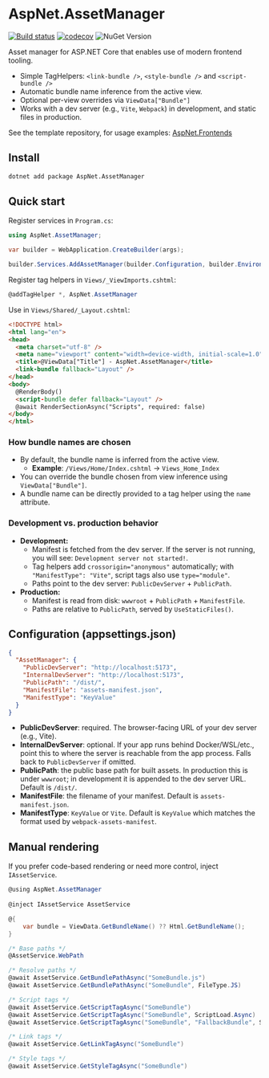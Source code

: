 # AspNet.AssetManager
[![Build status](https://ci.appveyor.com/api/projects/status/u369u4wt45hsw53f?svg=true)](https://ci.appveyor.com/project/Baune8D/aspnet-assetmanager)
[![codecov](https://codecov.io/gh/Baune8D/AspNet.AssetManager/branch/main/graph/badge.svg?token=M4KiXgJBnw)](https://codecov.io/gh/Baune8D/AspNet.AssetManager)
![NuGet Version](https://img.shields.io/nuget/v/AspNet.AssetManager)

Asset manager for ASP.NET Core that enables use of modern frontend tooling.

- Simple TagHelpers: `<link-bundle />`, `<style-bundle />` and `<script-bundle />`
- Automatic bundle name inference from the active view.
- Optional per-view overrides via `ViewData["Bundle"]`
- Works with a dev server (e.g., `Vite`, `Webpack`) in development, and static files in production.

See the template repository, for usage examples: [AspNet.Frontends](https://github.com/Baune8D/AspNet.Frontends)

## Install

```bash
dotnet add package AspNet.AssetManager
```

## Quick start

Register services in `Program.cs`:

```csharp
using AspNet.AssetManager;

var builder = WebApplication.CreateBuilder(args);

builder.Services.AddAssetManager(builder.Configuration, builder.Environment);
```

Register tag helpers in `Views/_ViewImports.cshtml`:

```csharp
@addTagHelper *, AspNet.AssetManager
```

Use in `Views/Shared/_Layout.cshtml`:
```html
<!DOCTYPE html>
<html lang="en">
<head>
  <meta charset="utf-8" />
  <meta name="viewport" content="width=device-width, initial-scale=1.0" />
  <title>@ViewData["Title"] - AspNet.AssetManager</title>
  <link-bundle fallback="Layout" />
</head>
<body>
  @RenderBody()
  <script-bundle defer fallback="Layout" />
  @await RenderSectionAsync("Scripts", required: false)
</body>
</html>
```

### How bundle names are chosen

- By default, the bundle name is inferred from the active view.
  - **Example**: `/Views/Home/Index.cshtml` -> `Views_Home_Index`
- You can override the bundle chosen from view inference using `ViewData["Bundle"]`.
- A bundle name can be directly provided to a tag helper using the `name` attribute.

### Development vs. production behavior

- **Development:**
  - Manifest is fetched from the dev server. If the server is not running, you will see: `Development server not started!`.
  - Tag helpers add `crossorigin="anonymous"` automatically; with `"ManifestType": "Vite"`, script tags also use `type="module"`.
  - Paths point to the dev server: `PublicDevServer` + `PublicPath`.
- **Production:**
  - Manifest is read from disk: `wwwroot` + `PublicPath` + `ManifestFile`.
  - Paths are relative to `PublicPath`, served by `UseStaticFiles()`.

## Configuration (appsettings.json)

```json
{
  "AssetManager": {
    "PublicDevServer": "http://localhost:5173",
    "InternalDevServer": "http://localhost:5173",
    "PublicPath": "/dist/",
    "ManifestFile": "assets-manifest.json",
    "ManifestType": "KeyValue"
  }
}
```

- **PublicDevServer**: required. The browser-facing URL of your dev server (e.g., Vite).
- **InternalDevServer**: optional. If your app runs behind Docker/WSL/etc., point this to where the server is reachable from the app process. Falls back to `PublicDevServer` if omitted.
- **PublicPath**: the public base path for built assets. In production this is under `wwwroot`; in development it is appended to the dev server URL. Default is `/dist/`.
- **ManifestFile**: the filename of your manifest. Default is `assets-manifest.json`.
- **ManifestType**: `KeyValue` or `Vite`. Default is `KeyValue` which matches the format used by `webpack-assets-manifest`.

## Manual rendering

If you prefer code-based rendering or need more control, inject `IAssetService`.

```csharp
@using AspNet.AssetManager
  
@inject IAssetService AssetService

@{
    var bundle = ViewData.GetBundleName() ?? Html.GetBundleName();
}

/* Base paths */
@AssetService.WebPath

/* Resolve paths */
@await AssetService.GetBundlePathAsync("SomeBundle.js")
@await AssetService.GetBundlePathAsync("SomeBundle", FileType.JS)

/* Script tags */
@await AssetService.GetScriptTagAsync("SomeBundle")
@await AssetService.GetScriptTagAsync("SomeBundle", ScriptLoad.Async)
@await AssetService.GetScriptTagAsync("SomeBundle", "FallbackBundle", ScriptLoad.Async)

/* Link tags */
@await AssetService.GetLinkTagAsync("SomeBundle")

/* Style tags */
@await AssetService.GetStyleTagAsync("SomeBundle")
```
